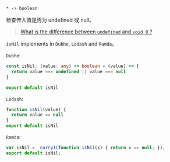 ```text
* -> boolean
```

检查传入值是否为 undefined 或 null。

> [What is the difference between `undefined` and `void 0` ?](https://stackoverflow.com/questions/5716976/javascript-undefined-vs-void-0)

`isNil` implements in `Dubhe`, `Lodash` and `Ramda`。

`Dubhe`:

```ts
const isNil: (value: any) => boolean = (value) => {
  return value === undefined || value === null
}

export default isNil
```

`Lodash`:

```js
function isNil(value) {
  return value == null
}
export default isNil
```
`Ramda`:

```js
var isNil = _curry1(function isNil(x) { return x == null; });
export default isNil;
```
